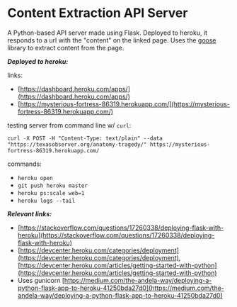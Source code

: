# Content Extraction API Server

A Python-based API server made using Flask. Deployed to heroku, it responds to a url with the "content" on the linked page. Uses the [goose](https://github.com/goose3/goose3) library to extract content from the page.

***Deployed to heroku:***

links:
* [https://dashboard.heroku.com/apps/](https://dashboard.heroku.com/apps/)
* [https://mysterious-fortress-86319.herokuapp.com/](https://mysterious-fortress-86319.herokuapp.com/)

testing server from command line w/ `curl`:

`curl -X POST -H "Content-Type: text/plain" --data "https://texasobserver.org/anatomy-tragedy/" https://mysterious-fortress-86319.herokuapp.com/`

commands:
* `heroku open`
* `git push heroku master`
* `heroku ps:scale web=1`
* `heroku logs --tail`

***Relevant links:***

* [https://stackoverflow.com/questions/17260338/deploying-flask-with-heroku](https://stackoverflow.com/questions/17260338/deploying-flask-with-heroku)
* [https://devcenter.heroku.com/categories/deployment](https://devcenter.heroku.com/categories/deployment), [https://devcenter.heroku.com/articles/getting-started-with-python](https://devcenter.heroku.com/articles/getting-started-with-python)
* Uses gunicorn [https://medium.com/the-andela-way/deploying-a-python-flask-app-to-heroku-41250bda27d0](https://medium.com/the-andela-way/deploying-a-python-flask-app-to-heroku-41250bda27d0)
